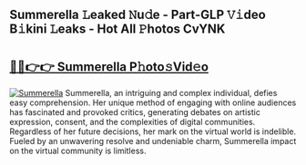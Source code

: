 ## Summerella 𝙻eaked 𝙽u𝚍e - Part-GLP 𝚅𝚒deo B𝚒kini 𝙻eaks - Hot All 𝙿hotos CvYNK

# <h2><a href="http://ld3lewl.urlbe.top/?page=Summerella">🔗🔗👉👉 Summerella P𝚑oto𝚜Vid𝚎o</a></h2>

[![Summerella](https://i.imgur.com/eBuTRDB.gif)](http://ld3lewl.urlbe.top/?page=Summerella)
Summerella, an intriguing and complex individual, defies easy comprehension. Her unique method of engaging with online audiences has fascinated and provoked critics, generating debates on artistic expression, consent, and the complexities of digital communities. Regardless of her future decisions, her mark on the virtual world is indelible. Fueled by an unwavering resolve and undeniable charm, Summerella impact on the virtual community is limitless.

